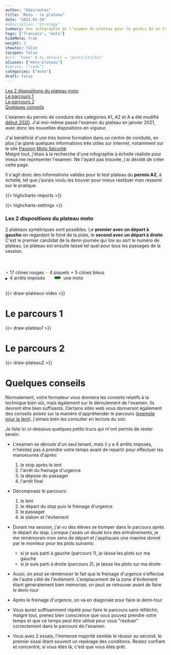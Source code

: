```yaml
---
author: "84piranhas"
title: "Moto - le plateau"
date: "2021-01-20"
#description: "Strategy"
summary: Une infographie de l'examen du plateau pour le permis A2 en France
tags: ["français", "moto"]
hideMeta: true
weight: 1
showtoc: false
tocopen: false
#url: "home" # by default = "posts/{title}"
aliases: ["moto-plateau"]
#series: ["code"]
categories: ["moto"]
draft: false
---
```


[Les 2 dispositions du plateau moto](#les-2-dispositions-du-plateau-moto)  
[Le parcours 1](#le-parcours-1)  
[Le parcours 2](#le-parcours-2)  
[Quelques conseils](#quelques-conseils)

L'examen du permis de conduire des catégories A1, A2 et A a été modifié [début 2020](https://www.legifrance.gouv.fr/jorf/id/JORFTEXT000041661704/).
J'ai moi-même passé l'examen du plateau en janvier 2021, avec donc les nouvelles dispositions en vigueur.

J'ai bénéficié d'une très bonne formation dans un centre de conduite, en plus j'ai glané quelques informations très utiles sur Internet, notamment sur le site [Passion Moto Sécurité](https://moto-securite.fr/).  
Malgré tout, j'étais à la recherche d'une infographie à échelle réaliste pour mieux me représenter l'examen. Ne l'ayant pas trouvée, j'ai décidé de créer cette page.

Il s'agit donc des informations valides pour le test plateau du **permis A2**, à échelle, tel que j'aurais voulu les trouver pour mieux restituer mon ressenti sur le pratique.

{{< highcharts-imports >}}

{{< highcharts-settings >}}



### Les 2 dispositions du plateau moto

2 plateaux symétriques sont possibles. Le **premier avec un départ à gauche** en regardant le fond de la piste, le **second avec un départ à droite**.  
C'est le premier candidat de la demi-journée qui tire au sort le numéro de plateau. Le plateau est ensuite laissé tel quel pour tous les passages de la session.

<svg height="50" width="10">
  <circle cx="5" cy="45" r="1" stroke="red" stroke-width="2" fill="red" />
</svg>
17 cônes rouges
<svg height="50" width="10">
  <circle cx="5" cy="45" r="1" stroke="orange" stroke-width="2" fill="orange" />
</svg>
4 piquets
<svg height="50" width="10">
  <circle cx="5" cy="45" r="1" stroke="blue" stroke-width="2" fill="blue" />
</svg>
5 cônes bleus
</br>
<svg width="10" height="5">
  <rect width="3" height="3" stroke="black" stroke-width="5" fill="black" />
</svg>
4 arrêts imposés
<svg width="50" height="10">
  <rect x="25" y="0" rx="5" ry="5" width="19.99" height="8"
  style="fill:green;stroke:grey;stroke-width:1" />
</svg>
une moto

</br>
</br>

{{< draw-plateaux-vides >}}

# Le parcours 1
{{< draw-plateau1 >}}

# Le parcours 2
{{< draw-plateau2 >}}

# Quelques conseils

Normalement, votre formateur vous donnera les conseils relatifs à la technique bien sûr, mais également sur le déroulement de l'examen. Ils devront être bien suffisants. Certains sites web vous donneront également des conseils avisés sur la manière d'appréhender le parcours ([exemple pour le lent](https://moto-securite.fr/plateau-lent/)), j'aimais bien les consulter en lecture du soir.

Je liste ici ci-dessous quelques petits trucs qui m'ont permis de rester serein:
- L'examen se déroule d'un seul tenant, mais il y a 4 arrêts imposés, n'hésitez pas à prendre votre temps avant de repartir pour effectuer les manoeuvres d'après:
  1. le stop après le lent
  2. l'arrêt du freinage d'urgence
  3. la dépose du passager
  4. l'arrêt final

- Décomposez le parcours:
  1. le lent
  2. le départ du stop puis le freinage d'urgence
  3. le passager
  4. le slalom et l'évitement

- Durant ma session, j'ai vu des élèves se tromper dans le parcours après le départ du stop. Lorsque j'avais un doute lors des entraînements, je me remémorais mon sens de départ et j'appliquais une maxime donné par le moniteur pour les plots suivants:
  - si je suis parti à gauche (parcours 1), je laisse les plots sur ma gauche
  - si je suis parti à droite (parcours 2), je laisse les plots sur ma droite

- Aussi, on peut se rémémorer le fait que le freinage d'urgence s'effectue de l'autre côté de l'évitement. L'emplacement de la zone d'évitement étant généralement bien mémorisé, on peut se retrouver avant de faire le demi-tour

- Après le freinage d'urgence, on va en diagonale pour faire le demi-tour

- Vous aurez suffisamment répété pour faire le parcours sans réfléchir, malgré tout, prenez bien conscience que vous pouvez prendre votre temps et que ce temps peut être utilisé pour vous "resituer" correctement dans le parcours de l'examen.

- Vous avez 2 essais, l'immense majorité semble le réussir au second, le premier essai étant souvent un repérage des conditions. Restez confiant et concentré, si vous êtes là, c'est que vous êtes prêt.
